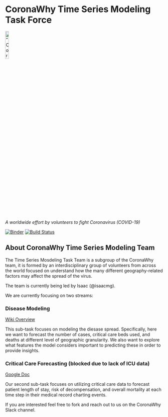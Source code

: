 # CoronaWhy Time Series Modeling Task Force

<p align="left">
<img width=15% src="https://uploads-ssl.webflow.com/5e729ef3ef0f906b804d4f27/5e77e9db1ede36135bbb1927_logo%203%402x.png" alt=“CoronaWhy” />

<i>A worldwide effort by volunteers to fight Coronavirus (COVID-19)</i>
</p>

[![Binder](https://mybinder.org/badge_logo.svg)](https://mybinder.org/v2/gh/CoronaWhy/task-ts/master?filepath=notebooks)
[![Build Status](https://travis-ci.org/coronawhy/task-ts.svg?branch=master)](https://travis-ci.org/coronawhy/task-ts)

## About CoronaWhy Time Series Modeling Team

The Time Series Mosdeling Task Team is a subgroup of the CoronaWhy team, it is formed by an interdisciplinary group of volunteers from across the world focused on understand how the many different geography-related factors may affect the spread of the virus.

The team is currently being led by Isaac (@isaacmg).

We are currently focusing on two streams:

### Disease Modeling 

[Wiki Overview](https://github.com/CoronaWhy/task-ts/wiki/Pandemic-Modeling)

This sub-task focuses on modeling the diesase spread. Specifically, here we want to forecast the number of cases, critical care beds used, and deaths at different level of geographic granularity. We also want to explore what features the model considers important to predicting these in order to provide insights.

### Critical Care Forecasting (blocked due to lack of ICU data)

[Google Doc](https://docs.google.com/document/d/1KjigohhZW6uJAkhVZVf6oftL6QWGa9A6w_FjYl-AfnY)

Our second sub-task focuses on utilizing critical care data to forecast patient length of stay, risk of decompensation, and overall mortality at each time step in their medical record charting events.

If you are interested feel free to fork and reach out to us on the CoronaWhy Slack channel.
